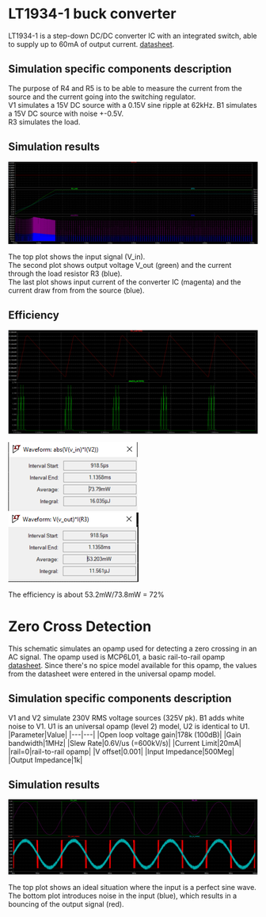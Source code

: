 # LT1934-1 buck converter

LT1934-1 is a step-down DC/DC converter IC with an integrated switch, able to supply up to 60mA of output current. [datasheet](https://www.analog.com/media/en/technical-documentation/data-sheets/1934fe.pdf).


## Simulation specific components description 

The purpose of R4 and R5 is to be able to measure the current from the source and the current going into the switching regulator.\
V1 simulates a 15V DC source with a 0.15V sine ripple at 62kHz. B1 simulates a 15V DC source with noise +-0.5V.\
R3 simulates the load.

## Simulation results

![Plot](https://github.com/doodeca/crownstone-2wire-dimmerswitch/raw/main/hardware/simulations/LTspice/15-3v3-buck-plot.PNG)

The top plot shows the input signal (V_in).\
The second plot shows output voltage V_out (green) and the current through the load resistor R3 (blue).\
The last plot shows input current of the converter IC (magenta) and the current draw from from the source (blue).

## Efficiency

![Plot](https://github.com/doodeca/crownstone-2wire-dimmerswitch/raw/main/hardware/simulations/LTspice/LT1934-plot-power_in_out.PNG)

![Plot](https://github.com/doodeca/crownstone-2wire-dimmerswitch/raw/main/hardware/simulations/LTspice/LT1934-avgpwr_in.PNG) ![Plot](https://github.com/doodeca/crownstone-2wire-dimmerswitch/raw/main/hardware/simulations/LTspice/LT1934-avgpwr_out.PNG)

The efficiency is about 53.2mW/73.8mW = 72%

# Zero Cross Detection

This schematic simulates an opamp used for detecting a zero crossing in an AC signal. The opamp used is MCP6L01, a basic rail-to-rail opamp [datasheet](https://ww1.microchip.com/downloads/en/DeviceDoc/MCP6L01-1R-1U-2-4-1-MHz-85-uA-Op-Amps-DS20002140D.pdf). Since there's no spice model available for this opamp, the values from the datasheet were entered in the universal opamp model. 

## Simulation specific components description

V1 and V2 simulate 230V RMS voltage sources (325V pk).
B1 adds white noise to V1. 
U1 is an universal opamp (level 2) model, U2 is identical to U1. 
|Parameter|Value|
|---|---|
|Open loop voltage gain|178k (100dB)|
|Gain bandwidth|1MHz|
|Slew Rate|0.6V/us (=600kV/s)|
|Current Limit|20mA|
|rail=0|rail-to-rail opamp|
|V offset|0.001|
|Input Impedance|500Meg|
|Output Impedance|1k|

## Simulation results

![Plot](https://github.com/doodeca/crownstone-2wire-dimmerswitch/raw/main/hardware/simulations/LTspice/zcd-opamp-plot.PNG)

The top plot shows an ideal situation where the input is a perfect sine wave.\
The bottom plot introduces noise in the input (blue), which results in a bouncing of the output signal (red).
